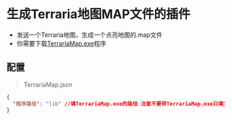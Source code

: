 # 生成Terraria地图MAP文件的插件
- 发送一个Terraria地图，生成一个点亮地图的.map文件
- 你需要下载[TerrariaMap.exe](https://github.com/Controllerdestiny/TerrariaMap)程序

## 配置
> TerrariaMap.json
```json
{
  "程序路径": "lib" //填TerrariaMap.exe的路径 注意不要带TerrariaMap.exe只填文件夹路径
}
```